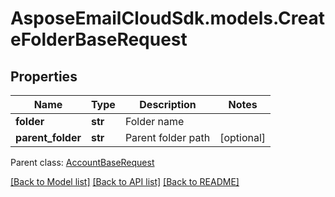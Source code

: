 # AsposeEmailCloudSdk.models.CreateFolderBaseRequest
## Properties
Name | Type | Description | Notes
------------ | ------------- | ------------- | -------------
**folder** | **str** | Folder name | 
**parent_folder** | **str** | Parent folder path | [optional] 

 Parent class: [AccountBaseRequest](AccountBaseRequest.md)

[[Back to Model list]](README.md#documentation-for-models) [[Back to API list]](README.md#documentation-for-api-endpoints) [[Back to README]](README.md)


